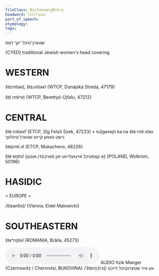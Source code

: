```yaml
---
fileClass: DictionaryEntry
headword: שטערן־טיכל
part_of_speech: 
etymology: 
tags: 
---
```

שטערן־טיכל
־עך
דאָס

{CYED}
traditional Jewish women's head covering

WESTERN
========

štɛ́rntìəxl̩, štɛⲁntiəxl {WTCP, Dunajská Streda, 47179}

štᴇ́ˑrntiᵊxɫ̩ {WTCP, Berettyó-Újfalu, 47212}

CENTRAL
========

štéːrntìəxlʲ {ETCP, Sîg Felső Szek, 47223}
	•	nɩžgəvejn kaːnə šteˑrntiːxləx נישט געווען קיינע שטערן־טיכלעך

štejrntiːxɫ {ETCP, Mukachevo, 48226}

štéˑʀŋtìxl {אַ קאָפּטיכל אײַנגעלייגט און פֿאַרבונדן אונטן} {POLAND, Wolbrom, 50196}

HASIDIC
=======
= EUROPE = 

/štɛʁntixl̩/ {Vienna, Eidel Malowicki}

SOUTHEASTERN
==============

šteᵃrŋtixl {ROMANIA, Brăila, 45273}

<audio controls src="https://ia802905.us.archive.org/25/items/MangerLexicon/Manger%20-%20Avrom%20Shikt%20Eliezern%20Zukhn%20Far%20Yitskhok%20a%20Vayb%20-%20un%20ir%20shterntikhl%20laykht.mp3"></audio>
AUDIO Itzik Manger {Czernowitz / Chernivtsi, BUKOVINA}
/ˈštern̩ˌtiːxl̩/
און איר שטערנטיכל לײַכט